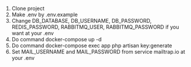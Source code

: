 1) Clone project
2) Make .env by .env.example
3) Change DB_DATABASE, DB_USERNAME, DB_PASSWORD, REDIS_PASSWORD, RABBITMQ_USER, RABBITMQ_PASSWORD if you want at your .env
4) Do command docker-compose up -d
5) Do command docker-compose exec app php artisan key:generate
6) Set MAIL_USERNAME and MAIL_PASSWORD from service mailtrap.io at your .env